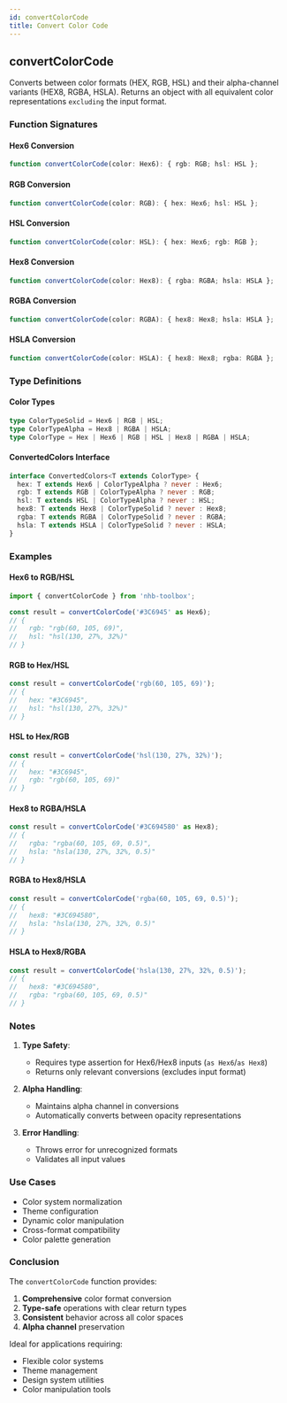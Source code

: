 ```yaml
---
id: convertColorCode  
title: Convert Color Code  
---
```


## convertColorCode

Converts between color formats (HEX, RGB, HSL) and their alpha-channel variants (HEX8, RGBA, HSLA). Returns an object with all equivalent color representations `excluding` the input format.

### Function Signatures

#### Hex6 Conversion

```typescript
function convertColorCode(color: Hex6): { rgb: RGB; hsl: HSL };
```

#### RGB Conversion

```typescript
function convertColorCode(color: RGB): { hex: Hex6; hsl: HSL };
```

#### HSL Conversion

```typescript
function convertColorCode(color: HSL): { hex: Hex6; rgb: RGB };
```

#### Hex8 Conversion

```typescript
function convertColorCode(color: Hex8): { rgba: RGBA; hsla: HSLA };
```

#### RGBA Conversion

```typescript
function convertColorCode(color: RGBA): { hex8: Hex8; hsla: HSLA };
```

#### HSLA Conversion

```typescript
function convertColorCode(color: HSLA): { hex8: Hex8; rgba: RGBA };
```

### Type Definitions

#### Color Types

```typescript
type ColorTypeSolid = Hex6 | RGB | HSL;
type ColorTypeAlpha = Hex8 | RGBA | HSLA;
type ColorType = Hex | Hex6 | RGB | HSL | Hex8 | RGBA | HSLA;
```

#### ConvertedColors Interface

```typescript
interface ConvertedColors<T extends ColorType> {
  hex: T extends Hex6 | ColorTypeAlpha ? never : Hex6;
  rgb: T extends RGB | ColorTypeAlpha ? never : RGB;
  hsl: T extends HSL | ColorTypeAlpha ? never : HSL;
  hex8: T extends Hex8 | ColorTypeSolid ? never : Hex8;
  rgba: T extends RGBA | ColorTypeSolid ? never : RGBA;
  hsla: T extends HSLA | ColorTypeSolid ? never : HSLA;
}
```

### Examples

#### Hex6 to RGB/HSL

```typescript
import { convertColorCode } from 'nhb-toolbox';

const result = convertColorCode('#3C6945' as Hex6);
// {
//   rgb: "rgb(60, 105, 69)",
//   hsl: "hsl(130, 27%, 32%)"
// }
```

#### RGB to Hex/HSL

```typescript
const result = convertColorCode('rgb(60, 105, 69)');
// {
//   hex: "#3C6945",
//   hsl: "hsl(130, 27%, 32%)"
// }
```

#### HSL to Hex/RGB

```typescript
const result = convertColorCode('hsl(130, 27%, 32%)');
// {
//   hex: "#3C6945",
//   rgb: "rgb(60, 105, 69)"
// }
```

#### Hex8 to RGBA/HSLA

```typescript
const result = convertColorCode('#3C694580' as Hex8);
// {
//   rgba: "rgba(60, 105, 69, 0.5)",
//   hsla: "hsla(130, 27%, 32%, 0.5)"
// }
```

#### RGBA to Hex8/HSLA

```typescript
const result = convertColorCode('rgba(60, 105, 69, 0.5)');
// {
//   hex8: "#3C694580",
//   hsla: "hsla(130, 27%, 32%, 0.5)"
// }
```

#### HSLA to Hex8/RGBA

```typescript
const result = convertColorCode('hsla(130, 27%, 32%, 0.5)');
// {
//   hex8: "#3C694580",
//   rgba: "rgba(60, 105, 69, 0.5)"
// }
```

### Notes

1. **Type Safety**:
   - Requires type assertion for Hex6/Hex8 inputs (`as Hex6`/`as Hex8`)
   - Returns only relevant conversions (excludes input format)

2. **Alpha Handling**:
   - Maintains alpha channel in conversions
   - Automatically converts between opacity representations

3. **Error Handling**:
   - Throws error for unrecognized formats
   - Validates all input values

### Use Cases

- Color system normalization
- Theme configuration
- Dynamic color manipulation
- Cross-format compatibility
- Color palette generation

### Conclusion

The `convertColorCode` function provides:

1. **Comprehensive** color format conversion
2. **Type-safe** operations with clear return types  
3. **Consistent** behavior across all color spaces
4. **Alpha channel** preservation

Ideal for applications requiring:

- Flexible color systems
- Theme management
- Design system utilities
- Color manipulation tools
